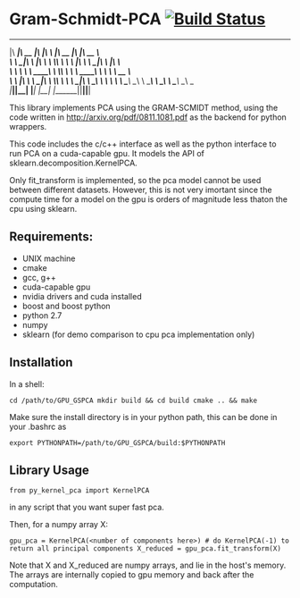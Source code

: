 # Gram-Schmidt-PCA [![Build Status](https://travis-ci.org/nmerrill67/GPU_GSPCA.svg?branch=master)](https://travis-ci.org/nmerrill67/GPU_GSPCA)



 ________  ________  ___  ___          ________  ________  ________     
|\   ____\|\   __  \|\  \|\  \        |\   __  \|\   ____\|\   __  \    
\ \  \___|\ \  \|\  \ \  \\\  \       \ \  \|\  \ \  \___|\ \  \|\  \   
 \ \  \  __\ \   ____\ \  \\\  \       \ \   ____\ \  \    \ \   __  \  
  \ \  \|\  \ \  \___|\ \  \\\  \       \ \  \___|\ \  \____\ \  \ \  \ 
   \ \_______\ \__\    \ \_______\       \ \__\    \ \_______\ \__\ \__\
    \|_______|\|__|     \|_______|        \|__|     \|_______|\|__|\|__|
                                                                        
                                                                        
                                                                        


This library implements PCA using the  GRAM-SCMIDT method, using the code written in http://arxiv.org/pdf/0811.1081.pdf as the backend for python wrappers. 

This code includes the c/c++ interface as well as the python interface to run PCA on a cuda-capable gpu. It models the API of sklearn.decomposition.KernelPCA.

Only fit_transform is implemented, so the pca model cannot be used between different datasets. However, this is not very imortant since the compute time for a model on the gpu is orders of magnitude less thaton the cpu using sklearn.  

## Requirements:
- UNIX machine 
- cmake
- gcc, g++
- cuda-capable gpu 
- nvidia drivers and cuda installed
- boost and boost python
- python 2.7 
- numpy
- sklearn (for demo comparison to cpu pca implementation only)

## Installation

In a shell:

`cd /path/to/GPU_GSPCA
mkdir build && cd build
cmake .. && make`


Make sure the install directory is in your python path, this can be done in your .bashrc as 

`export PYTHONPATH=/path/to/GPU_GSPCA/build:$PYTHONPATH`


## Library Usage

`from py_kernel_pca import KernelPCA`

in any script that you want super fast pca.

Then, for a numpy array X:

`gpu_pca = KernelPCA(<number of components here>) # do KernelPCA(-1) to return all principal components
X_reduced = gpu_pca.fit_transform(X)`


Note that X and X_reduced are numpy arrays, and lie in the host's memory. The arrays are internally copied to gpu memory and back after the computation.




